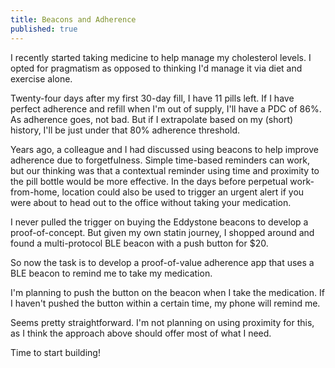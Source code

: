 ```yaml
---
title: Beacons and Adherence
published: true
---
```

I recently started taking medicine to help manage my cholesterol levels. I opted for pragmatism as opposed to thinking I'd manage it via diet and exercise alone.

Twenty-four days after my first 30-day fill, I have 11 pills left. If I have perfect adherence and refill when I'm out of supply, I'll have a PDC of 86%. As adherence goes, not bad. But if I extrapolate based on my (short) history, I'll be just under that 80% adherence threshold. 

Years ago, a colleague and I had discussed using beacons to help improve adherence due to forgetfulness. Simple time-based reminders can work, but our thinking was that a contextual reminder using time and proximity to the pill bottle would be more effective. In the days before perpetual work-from-home, location could also be used to trigger an urgent alert if you were about to head out to the office without taking your medication.
<!--excerpt-->

I never pulled the trigger on buying the Eddystone beacons to develop a proof-of-concept. But given my own statin journey, I shopped around and found a multi-protocol BLE beacon with a push button for $20.

So now the task is to develop a proof-of-value adherence app that uses a BLE beacon to remind me to take my medication.

I'm planning to push the button on the beacon when I take the medication. If I haven't pushed the button within a certain time, my phone will remind me.

Seems pretty straightforward. I'm not planning on using proximity for this, as I think the approach above should offer most of what I need. 

Time to start building!
